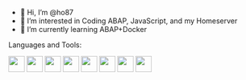 - 👋 Hi, I’m @ho87
- 👀 I’m interested in Coding ABAP, JavaScript, and my Homeserver
- 🌱 I’m currently learning ABAP+Docker


Languages and Tools:
<p>
<img height="32" width="32" src="https://unpkg.com/simple-icons@v5/icons/sap.svg" />
  <img height="32" width="32" src="https://unpkg.com/simple-icons@v5/icons/javascript.svg" />
<img height="32" width="32" src="https://unpkg.com/simple-icons@v5/icons/linux.svg" />
<img height="32" width="32" src="https://unpkg.com/simple-icons@v5/icons/atlassian.svg" />
<img height="32" width="32" src="https://unpkg.com/simple-icons@v5/icons/git.svg" />
<img height="32" width="32" src="https://unpkg.com/simple-icons@5.24.0/icons/ansible.svg" />
<img height="32" width="32" src="https://unpkg.com/simple-icons@5.24.0/icons/proxmox.svg" />
<img height="32" width="32" src="https://unpkg.com/simple-icons@5.24.0/icons/docker.svg" />
</p>


<!---
ho87/ho87 is a ✨ special ✨ repository because its `README.md` (this file) appears on your GitHub profile.
You can click the Preview link to take a look at your changes.
- 💞️ I’m looking to collaborate on ...
- 📫 How to reach me ...
--->
